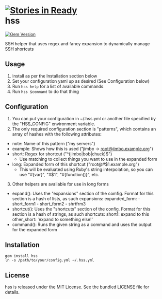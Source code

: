 [![Stories in Ready](https://badge.waffle.io/akerl/hss.png)](https://waffle.io/akerl/hss)  
hss
=========

[![Gem Version](https://badge.fury.io/rb/hss.png)](http://badge.fury.io/rb/hss)

SSH helper that uses regex and fancy expansion to dynamically manage SSH shortcuts

## Usage

1. Install as per the Installation section below
2. Set your configuration yaml up as desired (See Configuration below)
3. Run `hss help` for a list of available commands
4. Run `hss $command` to do that thing

## Configuration

1. You can put your configuration in ~/.hss.yml or another file specified by the "HSS\_CONFIG" environment variable.
2. The only required configuration section is "patterns", which contains an array of hashes with the following attributes:
  * note: Name of this pattern ("my servers")
  * example: Shows how this is used ("jimbo -> root@jimbo.example.org")
  * short: Regex for shortcut ("^(jimbo|bob|chuck)$")
    * Use matching to collect things you want to use in the expanded form
  * long: Expanded form of this shortcut ("root@#$1.example.org")
    * This will be evaluated using Ruby's string interpolation, so you can use "#{var}", "#$1", "#{function()}", etc.
3. Other helpers are available for use in long forms
  * expand(): Uses the "expansions" section of the comfig. Format for this section is a hash of lists, as such
    expansions:
        expanded_form:
            - short_form1
            - short_form2
            - shrtfrm3
  * shortcut(): Uses the "shortcuts" section of the config. Format for this section is a hash of strings, as such
    shortcuts:
        short1: expand to this
        other_short: 'expand to something else!'
  * command(): Runs the given string as a command and uses the output for the expanded form

## Installation

    gem install hss
    ln -s /path/to/your/config.yml ~/.hss.yml

## License

hss is released under the MIT License. See the bundled LICENSE file for details.

